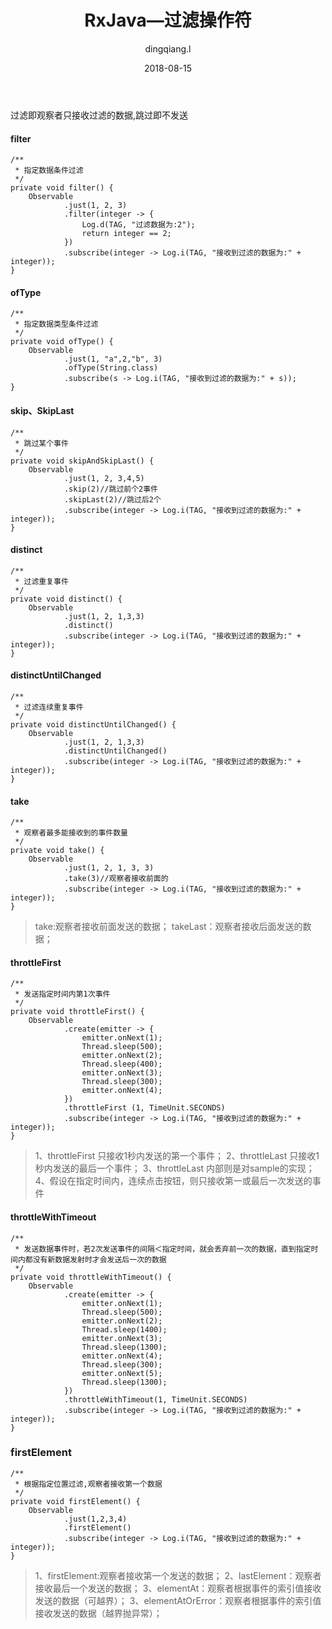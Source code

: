 ﻿---
layout:     post
title:      RxJava—过滤操作符
subtitle:   
date:       2018-08-15
author:     dingqiang.l
header-img: 
catalog: true
tags:
    - Android
    - 开发技巧
---
过滤即观察者只接收过滤的数据,跳过即不发送

#### filter

    /**
     * 指定数据条件过滤
     */
    private void filter() {
        Observable
                .just(1, 2, 3)
                .filter(integer -> {
                    Log.d(TAG, "过滤数据为:2");
                    return integer == 2;
                })
                .subscribe(integer -> Log.i(TAG, "接收到过滤的数据为:" + integer));
    }


#### ofType

    /**
     * 指定数据类型条件过滤
     */
    private void ofType() {
        Observable
                .just(1, "a",2,"b", 3)
                .ofType(String.class)
                .subscribe(s -> Log.i(TAG, "接收到过滤的数据为:" + s));
    }

#### skip、SkipLast

    /**
     * 跳过某个事件
     */
    private void skipAndSkipLast() {
        Observable
                .just(1, 2, 3,4,5)
                .skip(2)//跳过前个2事件
                .skipLast(2)//跳过后2个
                .subscribe(integer -> Log.i(TAG, "接收到过滤的数据为:" + integer));
    }

#### distinct

    /**
     * 过滤重复事件
     */
    private void distinct() {
        Observable
                .just(1, 2, 1,3,3)
                .distinct()
                .subscribe(integer -> Log.i(TAG, "接收到过滤的数据为:" + integer));
    }

#### distinctUntilChanged

    /**
     * 过滤连续重复事件
     */
    private void distinctUntilChanged() {
        Observable
                .just(1, 2, 1,3,3)
                .distinctUntilChanged()
                .subscribe(integer -> Log.i(TAG, "接收到过滤的数据为:" + integer));
    }


#### take

    /**
     * 观察者最多能接收到的事件数量
     */
    private void take() {
        Observable
                .just(1, 2, 1, 3, 3)
                .take(3)//观察者接收前面的
                .subscribe(integer -> Log.i(TAG, "接收到过滤的数据为:" + integer));
    }

>take:观察者接收前面发送的数据；
takeLast：观察者接收后面发送的数据；

#### throttleFirst

    /**
     * 发送指定时间内第1次事件
     */
    private void throttleFirst() {
        Observable
                .create(emitter -> {
                    emitter.onNext(1);
                    Thread.sleep(500);
                    emitter.onNext(2);
                    Thread.sleep(400);
                    emitter.onNext(3);
                    Thread.sleep(300);
                    emitter.onNext(4);
                })
                .throttleFirst (1, TimeUnit.SECONDS)
                .subscribe(integer -> Log.i(TAG, "接收到过滤的数据为:" + integer));
    }

>1、throttleFirst 只接收1秒内发送的第一个事件；
2、throttleLast 只接收1秒内发送的最后一个事件；
3、throttleLast 内部则是对sample的实现；
4、假设在指定时间内，连续点击按钮，则只接收第一或最后一次发送的事件

#### throttleWithTimeout

    /**
     * 发送数据事件时，若2次发送事件的间隔＜指定时间，就会丢弃前一次的数据，直到指定时间内都没有新数据发射时才会发送后一次的数据
     */
    private void throttleWithTimeout() {
        Observable
                .create(emitter -> {
                    emitter.onNext(1);
                    Thread.sleep(500);
                    emitter.onNext(2);
                    Thread.sleep(1400);
                    emitter.onNext(3);
                    Thread.sleep(1300);
                    emitter.onNext(4);
                    Thread.sleep(300);
                    emitter.onNext(5);
                    Thread.sleep(1300);
                })
                .throttleWithTimeout(1, TimeUnit.SECONDS)
                .subscribe(integer -> Log.i(TAG, "接收到过滤的数据为:" + integer));
    }


### firstElement

    /**
     * 根据指定位置过滤,观察者接收第一个数据
     */
    private void firstElement() {
        Observable
                .just(1,2,3,4)
                .firstElement()
                .subscribe(integer -> Log.i(TAG, "接收到过滤的数据为:" + integer));
    }

>1、firstElement:观察者接收第一个发送的数据；
2、lastElement：观察者接收最后一个发送的数据；
3、elementAt：观察者根据事件的索引值接收发送的数据（可越界）；
3、elementAtOrError：观察者根据事件的索引值接收发送的数据（越界抛异常）；
